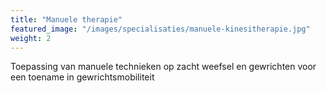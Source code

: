 ```yaml
---
title: "Manuele therapie"
featured_image: "/images/specialisaties/manuele-kinesitherapie.jpg"
weight: 2
---
```

Toepassing van manuele technieken op zacht weefsel en gewrichten voor een toename in gewrichtsmobiliteit